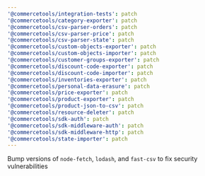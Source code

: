 ```yaml
---
'@commercetools/integration-tests': patch
'@commercetools/category-exporter': patch
'@commercetools/csv-parser-orders': patch
'@commercetools/csv-parser-price': patch
'@commercetools/csv-parser-state': patch
'@commercetools/custom-objects-exporter': patch
'@commercetools/custom-objects-importer': patch
'@commercetools/customer-groups-exporter': patch
'@commercetools/discount-code-exporter': patch
'@commercetools/discount-code-importer': patch
'@commercetools/inventories-exporter': patch
'@commercetools/personal-data-erasure': patch
'@commercetools/price-exporter': patch
'@commercetools/product-exporter': patch
'@commercetools/product-json-to-csv': patch
'@commercetools/resource-deleter': patch
'@commercetools/sdk-auth': patch
'@commercetools/sdk-middleware-auth': patch
'@commercetools/sdk-middleware-http': patch
'@commercetools/state-importer': patch
---
```


Bump versions of `node-fetch`, `lodash`, and `fast-csv` to fix security vulnerabilities
